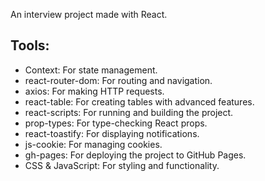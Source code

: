 An interview project made with React.

## Tools:
- Context: For state management.
- react-router-dom: For routing and navigation.
- axios: For making HTTP requests.
- react-table: For creating tables with advanced features.
- react-scripts: For running and building the project.
- prop-types: For type-checking React props.
- react-toastify: For displaying notifications.
- js-cookie: For managing cookies.
- gh-pages: For deploying the project to GitHub Pages.
- CSS & JavaScript: For styling and functionality.
